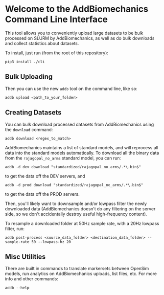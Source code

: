 # Welcome to the AddBiomechanics Command Line Interface

This tool allows you to conveniently upload large datasets to be bulk processed on SLURM by AddBiomechanics, as well as do bulk downloads and collect statistics about datasets.

To install, just run (from the root of this repository):

`pip3 install ./cli`

## Bulk Uploading

Then you can use the new `addb` tool on the command line, like so:

`addb upload <path_to_your_folder>`

## Creating Datasets

You can bulk download processed datasets from AddBiomechanics using the `download` command:

`addb download <regex_to_match>`

AddBiomechanics maintains a list of standard models, and will reprocess all data into the standard models automatically.
To download all the binary data from the `rajagopal_no_arms` standard model, you can run:

`addb -d dev download "standardized/rajagopal_no_arms/.*\.bin$"`

to get the data off the DEV servers, and

`addb -d prod download "standardized/rajagopal_no_arms/.*\.bin$"`

to get the data off the PROD servers.

Then, you'll likely want to downsample and/or lowpass filter the newly downloaded data (AddBiomechanics doesn't do any 
filtering on the server side, so we don't accidentally destroy useful high-frequency content).

To resample a downloaded folder at 50Hz sample rate, with a 20Hz lowpass filter, run:

`addb post-process <source_data_folder> <destination_data_folder> --sample-rate 50 --lowpass-hz 20`

## Misc Utilities

There are built in commands to translate markersets between OpenSim models, run analytics on AddBiomechanics uploads, 
list files, etc. For more info and other commands:

`addb --help`